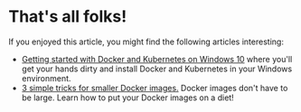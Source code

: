 # That's all folks!

If you enjoyed this article, you might find the following articles interesting:

- [Getting started with Docker and Kubernetes on Windows 10](/blog/installing-docker-and-kubernetes-on-windows) where you'll get your hands dirty and install Docker and Kubernetes in your Windows environment.
- [3 simple tricks for smaller Docker images.](/blog/smaller-docker-images) Docker images don't have to be large. Learn how to put your Docker images on a diet!
